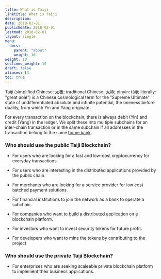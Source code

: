 ```yaml
---
title: What is Taiji
linktitle: What is Taiji
description: 
date: 2018-02-01
publishdate: 2018-02-01
lastmod: 2018-02-01
layout: single
menu:
  docs:
    parent: "about"
    weight: 10
weight: 10
sections_weight: 10
draft: false
aliases: []
toc: true
---
```



Taiji (simplified Chinese: 太极; traditional Chinese: 太極; pinyin: tàijí; literally: "great pole") is a Chinese cosmological term for the "Supreme Ultimate" state of undifferentiated absolute and infinite potential, the oneness before duality, from which Yin and Yang originate.

For every transaction on the blockchain, there is always debit (Yin) and credit (Yang) in the ledger. We split these into multiple subchains for an inter-chain transaction or in the same subchain if all addresses in the transaction belong to the same [home bank][]. 


### Who should use the public Taiji Blockchain?

* For users who are looking for a fast and low-cost cryptocurrency for everyday transactions. 

* For users who are interesting in the distributed applications provided by the public chain. 

* For merchants who are looking for a service provider for low cost batched payment solutions.

* For financial institutions to join the network as a bank to operate a subchain. 

* For companies who want to build a distributed application on a blockchain platform. 

* For investors who want to invest security tokens for future profit. 

* For developers who want to mine the tokens by contributing to the project. 


### Who should use the private Taiji Blockchain?

* For enterprises who are seeking scaleable private blockchain platform to implement their business applications. 



[home bank]: /concept/home-bank/
